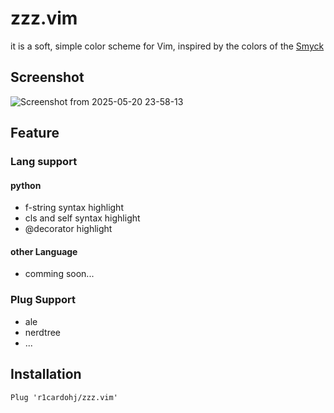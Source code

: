 # zzz.vim

it is a soft, simple color scheme for Vim, inspired by the colors of the [Smyck](https://github.com/hukl/Smyck-Color-Scheme)

## Screenshot

![Screenshot from 2025-05-20 23-58-13](https://github.com/user-attachments/assets/594e60aa-b62e-47fc-8727-519aa62dd9b0)

## Feature

### Lang support

#### python

* f-string syntax highlight
* cls and self syntax highlight
* @decorator highlight

#### other Language

* comming soon...

### Plug Support

* ale
* nerdtree
* ...

## Installation

```vim
Plug 'r1cardohj/zzz.vim'
```
